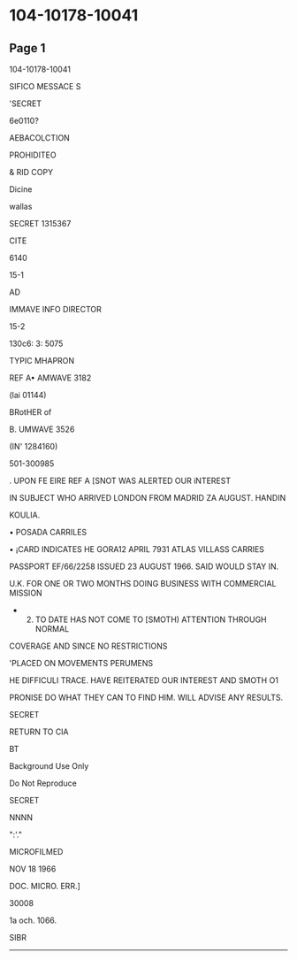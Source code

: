# 104-10178-10041

## Page 1

104-10178-10041

SIFICO MESSACE S

'SECRET

6e0110?

AEBACOLCTION

PROHIDITEO

& RID COPY

Dicine

wallas

SECRET 1315367

CITE

6140

15-1

AD

IMMAVE INFO DIRECTOR

15-2

130c6: 3: 5075

TYPIC MHAPRON

REF A• AMWAVE 3182

(lai 01144)

BRotHER of

B. UMWAVE 3526

(IN' 1284160)

501-300985

. UPON FE EIRE REF A [SNOT WAS ALERTED OUR iNTEREST

IN SUBJECT WHO ARRIVED LONDON FROM MADRID ZA AUGUST. HANDIN

KOULIA.

• POSADA CARRILES

• ¡CARD INDICATES HE GORA12 APRIL 7931 ATLAS VILLASS CARRIES

PASSPORT EF/66/2258 ISSUED 23 AUGUST 1966. SAID WOULD STAY IN.

U.K. FOR ONE OR TWO MONTHS DOING BUSINESS WITH COMMERCIAL MISSION

- 2. TO DATE HAS NOT COME TO [SMOTH) ATTENTION THROUGH NORMAL

COVERAGE AND SINCE NO RESTRICTIONS

'PLACED ON MOVEMENTS PERUMENS

HE DIFFICULI TRACE. HAVE REITERATED OUR INTEREST AND SMOTH O1

PRONISE DO WHAT THEY CAN TO FIND HIM. WILL ADVISE ANY RESULTS.

SECRET

RETURN TO CIA

BT

Background Use Only

Do Not Reproduce

SECRET

NNNN

":'."

MICROFILMED

NOV 18 1966

DOC. MICRO. ERR.]

30008

1a och. 1066.

SIBR

---

